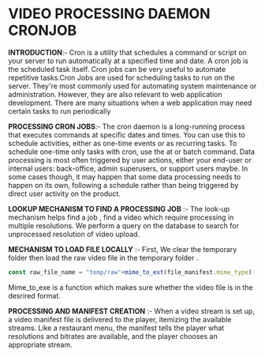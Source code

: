 # VIDEO PROCESSING DAEMON CRONJOB

**INTRODUCTION**:- Cron is a utility that schedules a command or script on your server to run automatically at a specified time and date. A cron job is the scheduled task itself. Cron jobs can be very useful to automate repetitive tasks.Cron Jobs are used for scheduling tasks to run on the server. They're most commonly used for automating system maintenance or administration. However, they are also relevant to web application development. There are many situations when a web application may need certain tasks to run periodically

**PROCESSING CRON JOBS**:- The cron daemon is a long-running process that executes commands at specific dates and times. You can use this to schedule activities, either as one-time events or as recurring tasks. To schedule one-time only tasks with cron, use the at or batch command. Data processing is most often triggered by user actions, either your end-user or internal users: back-office, admin superusers, or support users maybe. In some cases though, it may happen that some data processing needs to happen on its own, following a schedule rather than being triggered by direct user activity on the product.

**LOOKUP MECHANISM TO FIND A PROCESSING JOB** :- The look-up mechanism helps find a job , find a video which require processing in multiple resolutions. We perform a query on the database to search for unprocessed resolution of video upload. 

**MECHANISM TO LOAD FILE LOCALLY** :- First, We clear the temporary folder then load the raw video file in the temporary folder . 

```js
const raw_file_name = "temp/raw"+mime_to_ext(file_manifest.mime_type) . 
```

Mime_to_exe is a function which makes sure whether the video file is in the desrired format.

**PROCESSING AND MANIFEST CREATION** :- When a video stream is set up, a video manifest file is delivered to the player, itemizing the available streams. Like a restaurant menu, the manifest tells the player what resolutions and bitrates are available, and the player chooses an appropriate stream. 



